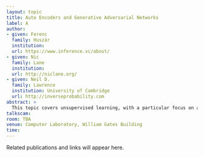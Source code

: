 ```yaml
---
layout: topic
title: Auto Encoders and Generative Adversarial Networks
label: A
author:
- given: Ferenc
  family: Huszár
  institution: 
  url: https://www.inference.vc/about/
- given: Nic
  family: Lane
  institution: 
  url: http://niclane.org/
- given: Neil D.
  family: Lawrence
  institution: University of Cambridge
  url: http://inverseprobability.com
abstract: >
  This topic covers unsupervised learning, with a particular focus on architectures such as auto-encoders and generative adversarial networks.
talkscam:
room: TBA
venue: Computer Laboratory, William Gates Building
time:
---
```


Related publications and links will appear here.
